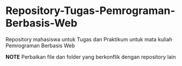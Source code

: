 # Repository-Tugas-Pemrograman-Berbasis-Web
Repository mahasiswa untuk Tugas dan Praktikum untuk mata kuliah Pemrograman Berbasis Web

**NOTE** Perbaikan file dan folder yang berkonflik dengan repository lain
